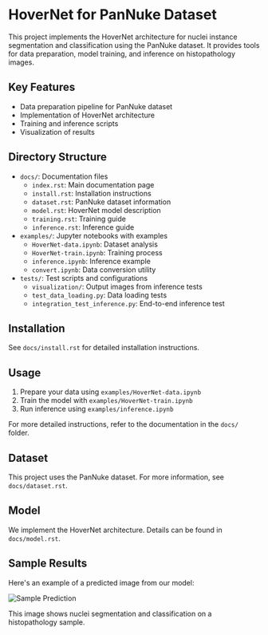 # HoverNet for PanNuke Dataset

This project implements the HoverNet architecture for nuclei instance segmentation and classification using the PanNuke dataset. It provides tools for data preparation, model training, and inference on histopathology images.

## Key Features

* Data preparation pipeline for PanNuke dataset
* Implementation of HoverNet architecture
* Training and inference scripts
* Visualization of results

## Directory Structure

- `docs/`: Documentation files
  - `index.rst`: Main documentation page
  - `install.rst`: Installation instructions
  - `dataset.rst`: PanNuke dataset information
  - `model.rst`: HoverNet model description
  - `training.rst`: Training guide
  - `inference.rst`: Inference guide
- `examples/`: Jupyter notebooks with examples
  - `HoverNet-data.ipynb`: Dataset analysis
  - `HoverNet-train.ipynb`: Training process
  - `inference.ipynb`: Inference example
  - `convert.ipynb`: Data conversion utility
- `tests/`: Test scripts and configurations
  - `visualization/`: Output images from inference tests
  - `test_data_loading.py`: Data loading tests
  - `integration_test_inference.py`: End-to-end inference test

## Installation

See `docs/install.rst` for detailed installation instructions.

## Usage

1. Prepare your data using `examples/HoverNet-data.ipynb`
2. Train the model with `examples/HoverNet-train.ipynb`
3. Run inference using `examples/inference.ipynb`

For more detailed instructions, refer to the documentation in the `docs/` folder.

## Dataset

This project uses the PanNuke dataset. For more information, see `docs/dataset.rst`.

## Model

We implement the HoverNet architecture. Details can be found in `docs/model.rst`.

## Sample Results

Here's an example of a predicted image from our model:

![Sample Prediction](tests/visualization/output.png)

This image shows nuclei segmentation and classification on a histopathology sample.
